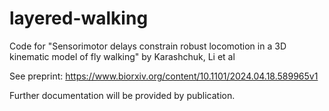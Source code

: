 # layered-walking

Code for "Sensorimotor delays constrain robust locomotion in a 3D kinematic model of fly walking" by Karashchuk, Li et al

See preprint: https://www.biorxiv.org/content/10.1101/2024.04.18.589965v1

Further documentation will be provided by publication.
